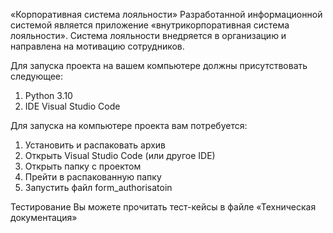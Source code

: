 «Корпоративная система лояльности» 
Разработанной информационной системой является приложение «внутрикорпоративная система лояльности». Система лояльности внедряется в организацию и направлена на мотивацию сотрудников.

Для запуска проекта на вашем компьютере должны присутствовать следующее:
1.	Python 3.10
2.	IDE Visual Studio Code 

Для запуска на компьютере проекта вам потребуется:
1.	Установить и распаковать архив
2.	Открыть Visual Studio Code (или другое IDE)
3.	Открыть папку с проектом
4.	Прейти в распакованную папку
5.	Запустить файл form_authorisatoin
 
Тестирование
Вы можете прочитать тест-кейсы в файле «Техническая документация»



